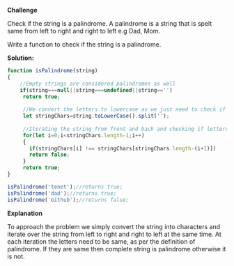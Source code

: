 **Challenge**

Check if the string is a palindrome. 
A palindrome is a string that is spelt same from left to right and right to left e.g Dad, Mom. 

Write a function to check if the string is a palindrome.

**Solution:**

```js 
function isPalindrome(string)
{
    //Empty strings are considered palindromes as well
    if(string===null||string===undefined||string=='')
     return true;
     
     //We convert the letters to lowercase as we just need to check if letter is same irrespective of case
     let stringChars=string.toLowerCase().split('');
     
     //Iterating the string from front and back and checking if letters are same on each iteration
     for(let i=0;i<stringChars.length-1;i++)
     {
       if(stringChars[i] !== stringChars[stringChars.length-(i+1)])
       return false;
     }
     return true;
}

isPalindrome('tenet');//returns true;
isPalindrome('dad');//returns true;
isPalindrome('Github');//returns false;

```
**Explanation**

To approach the problem we simply convert the string into characters and iterate over the string from left to right and right to left at the same time. At each iteration the letters need to be same, as per the definition of palindrome. If they are same then complete string is palindrome otherwise it is not.
